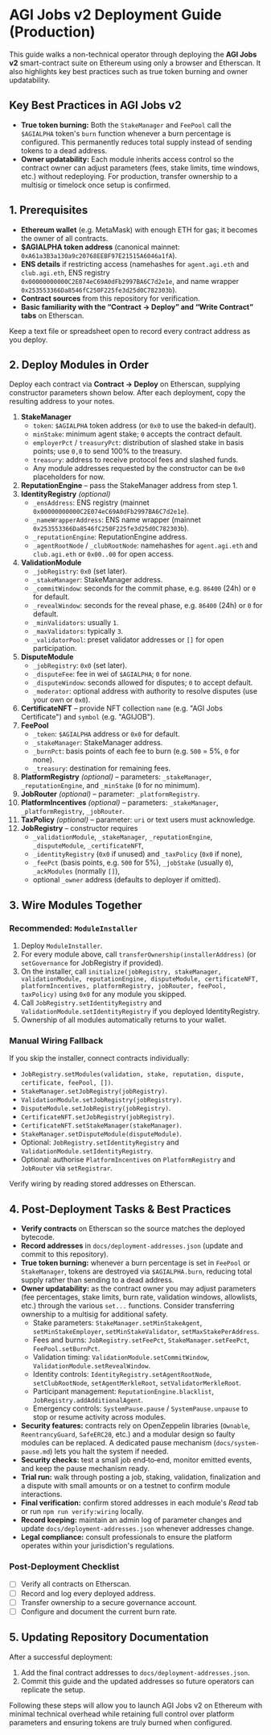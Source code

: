 # AGI Jobs v2 Deployment Guide (Production)

This guide walks a non-technical operator through deploying the **AGI Jobs v2** smart-contract suite on Ethereum using only a browser and Etherscan. It also highlights key best practices such as true token burning and owner updatability.

## Key Best Practices in AGI Jobs v2

- **True token burning:** Both the `StakeManager` and `FeePool` call the `$AGIALPHA` token's `burn` function whenever a burn percentage is configured. This permanently reduces total supply instead of sending tokens to a dead address.
- **Owner updatability:** Each module inherits access control so the contract owner can adjust parameters (fees, stake limits, time windows, etc.) without redeploying. For production, transfer ownership to a multisig or timelock once setup is confirmed.

## 1. Prerequisites

- **Ethereum wallet** (e.g. MetaMask) with enough ETH for gas; it becomes the owner of all contracts.
- **$AGIALPHA token address** (canonical mainnet: `0xA61a3B3a130a9c20768EEBF97E21515A6046a1fA`).
- **ENS details** if restricting access (namehashes for `agent.agi.eth` and `club.agi.eth`, ENS registry `0x00000000000C2E074eC69A0dFb2997BA6C7d2e1e`, and name wrapper `0x253553366Da8546fC250F225fe3d25d0C782303b`).
- **Contract sources** from this repository for verification.
- **Basic familiarity with the “Contract → Deploy” and “Write Contract” tabs** on Etherscan.

Keep a text file or spreadsheet open to record every contract address as you deploy.

## 2. Deploy Modules in Order

Deploy each contract via **Contract → Deploy** on Etherscan, supplying constructor parameters shown below. After each deployment, copy the resulting address to your notes.

1. **StakeManager**
   - `token`: `$AGIALPHA` token address (or `0x0` to use the baked‑in default).
   - `minStake`: minimum agent stake; `0` accepts the contract default.
   - `employerPct` / `treasuryPct`: distribution of slashed stake in basis points; use `0,0` to send 100% to the treasury.
   - `treasury`: address to receive protocol fees and slashed funds.
   - Any module addresses requested by the constructor can be `0x0` placeholders for now.
2. **ReputationEngine** – pass the StakeManager address from step 1.
3. **IdentityRegistry** _(optional)_
   - `_ensAddress`: ENS registry (mainnet `0x00000000000C2E074eC69A0dFb2997BA6C7d2e1e`).
   - `_nameWrapperAddress`: ENS name wrapper (mainnet `0x253553366Da8546fC250F225fe3d25d0C782303b`).
   - `_reputationEngine`: ReputationEngine address.
   - `_agentRootNode` / `_clubRootNode`: namehashes for `agent.agi.eth` and `club.agi.eth` or `0x00..00` for open access.
4. **ValidationModule**
   - `_jobRegistry`: `0x0` (set later).
   - `_stakeManager`: StakeManager address.
   - `_commitWindow`: seconds for the commit phase, e.g. `86400` (24h) or `0` for default.
   - `_revealWindow`: seconds for the reveal phase, e.g. `86400` (24h) or `0` for default.
   - `_minValidators`: usually `1`.
   - `_maxValidators`: typically `3`.
   - `_validatorPool`: preset validator addresses or `[]` for open participation.
5. **DisputeModule**
   - `_jobRegistry`: `0x0` (set later).
   - `_disputeFee`: fee in wei of `$AGIALPHA`; `0` for none.
   - `_disputeWindow`: seconds allowed for disputes; `0` to accept default.
   - `_moderator`: optional address with authority to resolve disputes (use your own or `0x0`).
6. **CertificateNFT** – provide NFT collection `name` (e.g. "AGI Jobs Certificate") and `symbol` (e.g. "AGIJOB").
7. **FeePool**
   - `_token`: `$AGIALPHA` address or `0x0` for default.
   - `_stakeManager`: StakeManager address.
   - `_burnPct`: basis points of each fee to burn (e.g. `500` = 5%, `0` for none).
   - `_treasury`: destination for remaining fees.
8. **PlatformRegistry** _(optional)_ – parameters: `_stakeManager`, `_reputationEngine`, and `_minStake` (`0` for no minimum).
9. **JobRouter** _(optional)_ – parameter: `_platformRegistry`.
10. **PlatformIncentives** _(optional)_ – parameters: `_stakeManager`, `_platformRegistry`, `_jobRouter`.
11. **TaxPolicy** _(optional)_ – parameter: `uri` or text users must acknowledge.
12. **JobRegistry** – constructor requires
    - `_validationModule`, `_stakeManager`, `_reputationEngine`, `_disputeModule`, `_certificateNFT`,
    - `_identityRegistry` (`0x0` if unused) and `_taxPolicy` (`0x0` if none),
    - `_feePct` (basis points, e.g. `500` for 5%), `_jobStake` (usually `0`), `_ackModules` (normally `[]`),
    - optional `_owner` address (defaults to deployer if omitted).

## 3. Wire Modules Together

### Recommended: `ModuleInstaller`

1. Deploy `ModuleInstaller`.
2. For every module above, call `transferOwnership(installerAddress)` (or `setGovernance` for JobRegistry if provided).
3. On the installer, call `initialize(jobRegistry, stakeManager, validationModule, reputationEngine, disputeModule, certificateNFT, platformIncentives, platformRegistry, jobRouter, feePool, taxPolicy)` using `0x0` for any module you skipped.
4. Call `JobRegistry.setIdentityRegistry` and `ValidationModule.setIdentityRegistry` if you deployed IdentityRegistry.
5. Ownership of all modules automatically returns to your wallet.

### Manual Wiring Fallback

If you skip the installer, connect contracts individually:

- `JobRegistry.setModules(validation, stake, reputation, dispute, certificate, feePool, [])`.
- `StakeManager.setJobRegistry(jobRegistry)`.
- `ValidationModule.setJobRegistry(jobRegistry)`.
- `DisputeModule.setJobRegistry(jobRegistry)`.
- `CertificateNFT.setJobRegistry(jobRegistry)`.
- `CertificateNFT.setStakeManager(stakeManager)`.
- `StakeManager.setDisputeModule(disputeModule)`.
- Optional: `JobRegistry.setIdentityRegistry` and `ValidationModule.setIdentityRegistry`.
- Optional: authorise `PlatformIncentives` on `PlatformRegistry` and `JobRouter` via `setRegistrar`.

Verify wiring by reading stored addresses on Etherscan.

## 4. Post‑Deployment Tasks & Best Practices

- **Verify contracts** on Etherscan so the source matches the deployed bytecode.
- **Record addresses** in `docs/deployment-addresses.json` (update and commit to this repository).
- **True token burning:** whenever a burn percentage is set in `FeePool` or `StakeManager`, tokens are destroyed via `$AGIALPHA.burn`, reducing total supply rather than sending to a dead address.
- **Owner updatability:** as the contract owner you may adjust parameters (fee percentages, stake limits, burn rate, validation windows, allowlists, etc.) through the various `set...` functions. Consider transferring ownership to a multisig for additional safety.
  - Stake parameters: `StakeManager.setMinStakeAgent`, `setMinStakeEmployer`, `setMinStakeValidator`, `setMaxStakePerAddress`.
  - Fees and burns: `JobRegistry.setFeePct`, `StakeManager.setFeePct`, `FeePool.setBurnPct`.
  - Validation timing: `ValidationModule.setCommitWindow`, `ValidationModule.setRevealWindow`.
  - Identity controls: `IdentityRegistry.setAgentRootNode`, `setClubRootNode`, `setAgentMerkleRoot`, `setValidatorMerkleRoot`.
  - Participant management: `ReputationEngine.blacklist`, `JobRegistry.addAdditionalAgent`.
  - Emergency controls: `SystemPause.pause` / `SystemPause.unpause` to stop or resume activity across modules.
- **Security features:** contracts rely on OpenZeppelin libraries (`Ownable`, `ReentrancyGuard`, `SafeERC20`, etc.) and a modular design so faulty modules can be replaced. A dedicated pause mechanism (`docs/system-pause.md`) lets you halt the system if needed.
- **Security checks:** test a small job end‑to‑end, monitor emitted events, and keep the pause mechanism ready.
- **Trial run:** walk through posting a job, staking, validation, finalization and a dispute with small amounts or on a testnet to confirm module interactions.
- **Final verification:** confirm stored addresses in each module's _Read_ tab or run `npm run verify:wiring` locally.
- **Record keeping:** maintain an admin log of parameter changes and update `docs/deployment-addresses.json` whenever addresses change.
- **Legal compliance:** consult professionals to ensure the platform operates within your jurisdiction's regulations.

### Post‑Deployment Checklist

- [ ] Verify all contracts on Etherscan.
- [ ] Record and log every deployed address.
- [ ] Transfer ownership to a secure governance account.
- [ ] Configure and document the current burn rate.

## 5. Updating Repository Documentation

After a successful deployment:

1. Add the final contract addresses to `docs/deployment-addresses.json`.
2. Commit this guide and the updated addresses so future operators can replicate the setup.

Following these steps will allow you to launch AGI Jobs v2 on Ethereum with minimal technical overhead while retaining full control over platform parameters and ensuring tokens are truly burned when configured.
